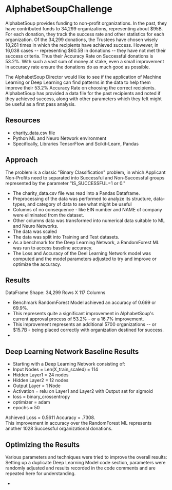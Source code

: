 # AlphabetSoupChallenge

AlphabetSoup provides funding to non-profit organizations. In the past, they have contributed funds to 34,299 organizations, representing about $95B. For each donation, they track the success rate and other statistics for each organization. Of the 34,299 donations, the Trustees have chosen wisely 18,261 times in which the recipients have achieved success. However, in 16,038 cases -- representing $60.5B in donations -- they have not met their success criteria. Thus their Accuracy Rate on Successful donations is 53.2%. With such a vast sum of money at stake, even a small improvement in accuracy rate ensure the donations do as much good as possible.  

The AlphabetSoup Director would like to see if the application of Machine Learning or Deep Learning can find patterns in the data to help them improve their 53.2% Accuracy Rate on choosing the correct recipients. AlphabetSoup has provided a data file for the past recipients and noted if they achieved success, along with other parameters which they felt might be useful as a first pass analysis. 

## Resources 
* charity_data.csv file
* Python ML and Neuro Network environment
* Specifically, Libraries TensorFlow and Scikit-Learn, Pandas

## Approach
The problem is a classic "Binary Classification" problem, in which Applicant Non-Profits need to separated into Successful and Non-Successful groups represented by the parameter "IS_SUCCESSFUL=1 or 0." 

* The charity_data.csv file was read into a Pandas Dataframe. 
* Preprocessing of the data was performed to analyze its structure, data-types, and category of data to see what might be useful
* Columns of no consequence - like EIN number and NAME of company were eliminated from the dataset. 
* Other columns data was transformed into numerical data suitable to ML and Neuro Networks. 
* The data was scaled 
* The data was split into Training and Test datasets. 
* As a benchmark for the Deep Learning Network, a RandomForest ML was run to access baseline accuracy. 
* The Loss and Accuracy of the Deel Learning Network model was computed and the model parameters adjusted to try and improve or optimize the accuracy.

## Results

DataFrame Shape: 34,299 Rows X 117 Columns

* Benchmark RandomForest Model achieved an accuracy of 0.699 or 69.9%. 
* This represents quite a significant improvement in AlphabetSoup's current approval process of 53.2% - or a 16.7% improvement.
* This improvement represents an additional 5700 organizations -- or $15.7B - being placed correctly with organization destined for success. 
* 
## Deep Learning Network Baseline Results
* Starting with a Deep Learning Network consisting of:
* Input Nodes = Len(X_train_scaled) = 114
* Hidden Layer1 = 24 nodes
* Hidden Layer2 = 12 nodes
* Output Layer = 1 Node
* Activation = relu on Layer1 and Layer2 with Output set for sigmoid
* loss = binary_crossentropy
* optimizer = adam
* epochs = 50 

Achieved Loss = 0.5611  Accuracy = .7308.  
This improvement in accuracy over the RandomForest ML represents another 1028 Successful organizational donations. 

## Optimizing the Results
Various parameters and techniques were tried to improve the overall results: Setting up a duplicate Deep Learning Model code section, parameters were randomly adjusted and results recorded in the code comments and are repeated here for understanding. 

* 
